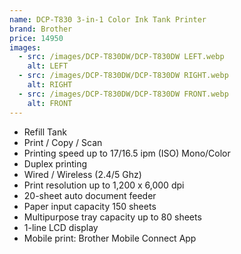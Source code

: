 ```yaml
---
name: DCP-T830 3-in-1 Color Ink Tank Printer
brand: Brother
price: 14950
images:
  - src: /images/DCP-T830DW/DCP-T830DW LEFT.webp
    alt: LEFT
  - src: /images/DCP-T830DW/DCP-T830DW RIGHT.webp
    alt: RIGHT
  - src: /images/DCP-T830DW/DCP-T830DW FRONT.webp
    alt: FRONT
---
```


* Refill Tank
* Print / Copy / Scan
* Printing speed up to 17/16.5 ipm (ISO) Mono/Color
* Duplex printing
* Wired / Wireless (2.4/5 Ghz)
* Print resolution up to 1,200 x 6,000 dpi
* 20-sheet auto document feeder
* Paper input capacity 150 sheets
* Multipurpose tray capacity  up to 80 sheets
* 1-line LCD display
* Mobile print: Brother Mobile Connect App
